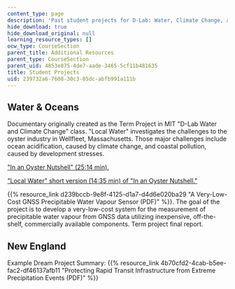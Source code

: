 ```yaml
---
content_type: page
description: 'Past student projects for D-Lab: Water, Climate Change, and Health.'
hide_download: true
hide_download_original: null
learning_resource_types: []
ocw_type: CourseSection
parent_title: Additional Resources
parent_type: CourseSection
parent_uid: 4853e875-4de7-aade-3465-5cf11b481635
title: Student Projects
uid: 239732a6-7608-30c3-05dc-abfb991a111b
---
```


Water & Oceans
--------------

Documentary originally created as the Term Project in MIT "D-Lab Water and Climate Change" class. "Local Water" investigates the challenges to the oyster industry in Wellfleet, Massachusetts. Those major challenges include ocean acidification, caused by climate change, and coastal pollution, caused by development stresses.

["In an Oyster Nutshell" (25:14 min).](https://youtu.be/opmKChXiYyA)

["Local Water" short version (14:35 min) of "In an Oyster Nutshell."](https://youtu.be/4evJROh4wUk) 

{{% resource_link d239bccb-9e8f-4125-d1a7-d4d6e020ba29 "A Very-Low-Cost GNSS Precipitable Water Vapour Sensor (PDF)" %}}. The goal of the project is to develop a very-low-cost system for the measurement of precipitable water vapour from GNSS data utilizing inexpensive, off-the-shelf, commercially available components. Term project final report. 

New England
-----------

Example Dream Project Summary: {{% resource_link 4b70cfd2-4cab-b5ee-fac2-df46137afb11 "Protecting Rapid Transit Infrastructure from Extreme Precipitation Events (PDF)" %}}